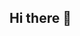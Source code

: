 ## Hi there 👋

<!--
**profmarioedisom/profmarioedisom** is a ✨ _special_ ✨ repository because its `README.md` (this file) appears on your GitHub profile.

Here are some ideas to get you started:

Estou estudando na Alura
Estou me desenvolvendo na linguagem JavaScript
Utilizo esse espaço para minha organização e compartilhamento dos meu projetos desenvolvidos.
Aprendendo um pouco mais sobre a vida.

